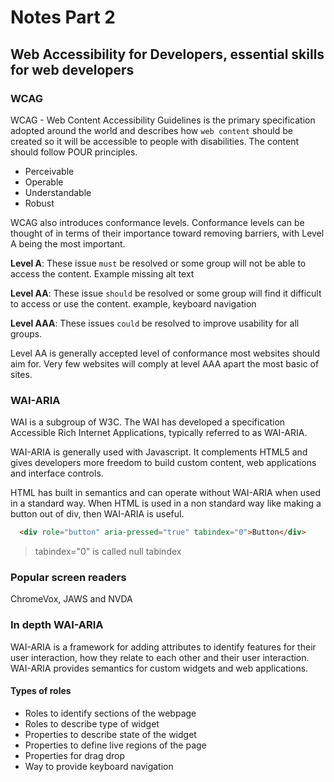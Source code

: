 # Notes Part 2

## Web Accessibility for Developers, essential skills for web developers

### WCAG

WCAG - Web Content Accessibility Guidelines is the primary specification adopted around the world and describes how `web content` should be created so it will be accessible to people with disabilities. The content should follow POUR principles.

- Perceivable
- Operable
- Understandable
- Robust

WCAG also introduces conformance levels. Conformance levels can be thought of in terms of their importance toward removing barriers, with  Level A being the most important.

**Level A**: These issue `must` be resolved or some group will not be able to access the content. Example missing alt text

**Level AA**: These issue `should` be resolved or some group will find it difficult to access or use the content. example, keyboard navigation

**Level AAA**: These issues `could` be resolved to improve usability for all groups.

Level AA is generally accepted level of conformance most websites should aim for. Very few websites will comply at level AAA apart the most basic of sites.

### WAI-ARIA

WAI is a subgroup of W3C. The WAI has developed a specification Accessible Rich Internet Applications, typically referred to as WAI-ARIA.

WAI-ARIA is generally used with Javascript. It complements HTML5 and gives developers more freedom to build custom content, web applications and interface controls.

HTML has built in semantics and can operate without WAI-ARIA when used in a standard way. When HTML is used in a non standard way like making a button out of div, then WAI-ARIA is useful.

```html
  <div role="button" aria-pressed="true" tabindex="0">Button</div>
```

> tabindex="0" is called null tabindex

### Popular screen readers

ChromeVox, JAWS and NVDA

### In depth WAI-ARIA

WAI-ARIA is a framework for adding attributes to identify features for their user interaction, how they relate to each other and their user interaction. WAI-ARIA provides semantics for custom widgets and web applications.

#### Types of roles

- Roles to identify sections of the webpage
- Roles to describe type of widget
- Properties to describe state of the widget
- Properties to define live regions of the page
- Properties for drag drop
- Way to provide keyboard navigation


